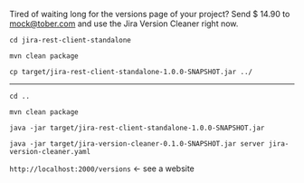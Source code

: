 Tired of waiting long for the versions page of your project? Send $ 14.90 to mock@tober.com and use the Jira Version Cleaner right now.

`cd jira-rest-client-standalone`

`mvn clean package`

`cp target/jira-rest-client-standalone-1.0.0-SNAPSHOT.jar ../`

---

`cd ..`

`mvn clean package`

`java -jar target/jira-rest-client-standalone-1.0.0-SNAPSHOT.jar`

`java -jar target/jira-version-cleaner-0.1.0-SNAPSHOT.jar server jira-version-cleaner.yaml`

`http://localhost:2000/versions` <- see a website
